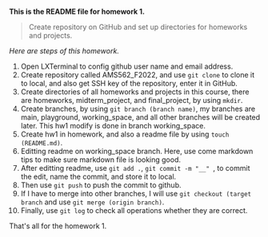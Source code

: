 **This is the README file for homework 1.**

> Create repository on GitHub and set up directories for homeworks and projects.

*Here are steps of this homework.*
1. Open LXTerminal to config github user name and email address.
2. Create repository called AMS562_F2022, and use `git clone` to clone it to local, and also get SSH key of the repository, enter it in GitHub.
3. Create directories of all homeworks and projects in this course, there are homeworks, midterm_project, and final_project, by using `mkdir`.
4. Create branches, by using `git branch (branch name)`, my branches are main, playground, working_space, and all other branches will be created later. This hw1 modify is done in branch working_space.
5. Create hw1 in homework, and also a readme file by using `touch (README.md)`.
6. Editting readme on working_space branch. Here, use come markdown tips to make sure markdown file is looking good.
7. After editting readme, use `git add .`, `git commit -m "__" `, to commit the edit, name the commit, and store it to local. 
8. Then use `git push` to push the commit to github.
9. If I have to merge into other branches, I will use `git checkout (target branch` and use `git merge (origin branch)`.
10. Finally, use `git log` to check all operations whether they are correct.

That's all for the homework 1.